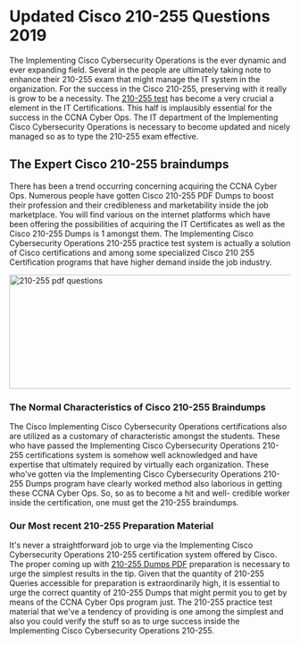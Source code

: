 <h1><strong>Updated Cisco 210-255 Questions 2019</strong></h1>
<p>The Implementing Cisco Cybersecurity Operations is the ever dynamic and ever expanding field. Several in the people are ultimately taking note to enhance their 210-255 exam that might manage the IT system in the organization. For the success in the Cisco 210-255, preserving with it really is grow to be a necessity. The <a href="https://www.securedumps.com/210-255-cheat-sheet.html">210-255 test</a> has become a very crucial a element in the IT Certifications. This half is implausibly essential for the success in the CCNA Cyber Ops. The IT department of the Implementing Cisco Cybersecurity Operations is necessary to become updated and nicely managed so as to type the 210-255 exam effective.</p>
<h2><strong>The Expert Cisco 210-255 braindumps</strong></h2>
<p>There has been a trend occurring concerning acquiring the CCNA Cyber Ops. Numerous people have gotten Cisco 210-255 PDF Dumps to boost their profession and their credibleness and marketability inside the job marketplace. You will find various on the internet platforms which have been offering the possibilities of acquiring the IT Certificates as well as the Cisco 210-255 Dumps is 1 amongst them. The Implementing Cisco Cybersecurity Operations 210-255 practice test system is actually a solution of Cisco certifications and among some specialized Cisco 210 255 Certification programs that have higher demand inside the job industry.</p>
<p><a href="https://www.securedumps.com/210-255-cheat-sheet.html"><img src="https://i.imgur.com/LkNlujf.jpg" alt="210-255 pdf questions" width="550" height="204" /></a></p>
<h3><strong>The Normal Characteristics of Cisco 210-255 Braindumps</strong></h3>
<p>The Cisco Implementing Cisco Cybersecurity Operations certifications also are utilized as a customary of characteristic amongst the students. These who have passed the Implementing Cisco Cybersecurity Operations 210-255 certifications system is somehow well acknowledged and have expertise that ultimately required by virtually each organization. These who've gotten via the Implementing Cisco Cybersecurity Operations 210-255 Dumps program have clearly worked method also laborious in getting these CCNA Cyber Ops. So, so as to become a hit and well- credible worker inside the certification, one must get the 210-255 braindumps.</p>
<h3><strong>Our Most recent 210-255 Preparation Material</strong></h3>
<p>It's never a straightforward job to urge via the Implementing Cisco Cybersecurity Operations 210-255 certification system offered by Cisco. The proper coming up with <a href="https://www.securedumps.com/210-255-cheat-sheet.html">210-255 Dumps PDF</a> preparation is necessary to urge the simplest results in the tip. Given that the quantity of 210-255 Queries accessible for preparation is extraordinarily high, it is essential to urge the correct quantity of 210-255 Dumps that might permit you to get by means of the CCNA Cyber Ops program just. The 210-255 practice test material that we've a tendency of providing is one among the simplest and also you could verify the stuff so as to urge success inside the Implementing Cisco Cybersecurity Operations 210-255.</p>

